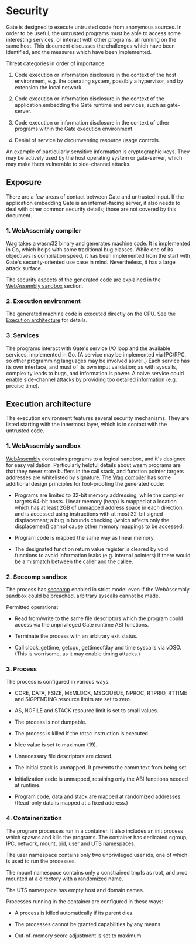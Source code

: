 # Security

Gate is designed to execute untrusted code from anonymous sources.  In order to
be useful, the untrusted programs must be able to access some interesting
services, or interact with other programs, all running on the same host.  This
document discusses the challenges which have been identified, and the measures
which have been implemented.

Threat categories in order of importance:

  1. Code execution or information disclosure in the context of the host
     environment, e.g. the operating system, possibly a hypervisor, and by
     extension the local network.

  2. Code execution or information disclosure in the context of the application
     embedding the Gate runtime and services, such as gate-server.

  3. Code execution or information disclosure in the context of other programs
     within the Gate execution environment.

  4. Denial of service by circumventing resource usage controls.

An example of particularly sensitive information is cryptographic keys.  They
may be actively used by the host operating system or gate-server, which may
make them vulnerable to side-channel attacks.


## Exposure

There are a few areas of contact between Gate and untrusted input.  If the
application embedding Gate is an internet-facing server, it also needs to deal
with other common security details; those are not covered by this document.


### 1. WebAssembly compiler

[Wag](https://godoc.org/github.com/tsavola/wag) takes a wasm32 binary and
generates machine code.  It is implemented in Go, which helps with some
traditional bug classes.  While one of its objectives is compilation speed, it
has been implemented from the start with Gate's security-oriented use case in
mind.  Nevertheless, it has a large attack surface.

The security aspects of the generated code are explained in the
[WebAssembly sandbox](#1-webassembly-sandbox) section.


### 2. Execution environment

The generated machine code is executed directly on the CPU.  See the [Execution
architecture](#execution-architecture) for details.


### 3. Services

The programs interact with Gate's service I/O loop and the available services,
implemented in Go.  (A service may be implemented via IPC/RPC, so other
programming languages may be involved aswell.)  Each service has its own
interface, and must of its own input validation; as with syscalls, complexity
leads to bugs, and information is power.  A naive service could enable
side-channel attacks by providing too detailed information (e.g. precise time).


## Execution architecture

The execution environment features several security mechanisms.  They are
listed starting with the innermost layer, which is in contact with the
untrusted code.


### 1. WebAssembly sandbox

[WebAssembly](http://webassembly.org) constrains programs to a logical sandbox,
and it's designed for easy validation.  Particularly helpful details about wasm
programs are that they never store buffers in the call stack, and function
pointer targets addresses are whitelisted by signature.  The [Wag
compiler](https://github.com/tsavola/wag) has some additional design principles
for fool-proofing the generated code:

  - Programs are limited to 32-bit memory addressing, while the compiler
    targets 64-bit hosts.  Linear memory (heap) is mapped at a location which
    has at least 2GB of unmapped address space in each direction, and is
    accessed using instructions with at most 32-bit signed displacement; a bug
    in bounds checking (which affects only the displacement) cannot cause other
    memory mappings to be accessed.

  - Program code is mapped the same way as linear memory.

  - The designated function return value register is cleared by void functions
    to avoid information leaks (e.g. internal pointers) if there would be a
    mismatch between the caller and the callee.


### 2. Seccomp sandbox

The process has [seccomp](https://en.wikipedia.org/wiki/Seccomp) enabled in
strict mode: even if the WebAssembly sandbox could be breached, arbitrary
syscalls cannot be made.

Permitted operations:

  - Read from/write to the same file descriptors which the program could access
    via the unprivileged Gate runtime ABI functions.

  - Terminate the process with an arbitrary exit status.

  - Call clock_gettime, getcpu, gettimeofday and time syscalls via vDSO.  (This
    is worrisome, as it may enable timing attacks.)


### 3. Process

The process is configured in various ways:

  - CORE, DATA, FSIZE, MEMLOCK, MSGQUEUE, NPROC, RTPRIO, RTTIME and SIGPENDING
    resource limits are set to zero.

  - AS, NOFILE and STACK resource limit is set to small values.

  - The process is not dumpable.

  - The process is killed if the rdtsc instruction is executed.

  - Nice value is set to maximum (19).

  - Unnecessary file descriptors are closed.

  - The initial stack is unmapped.  It prevents the comm text from being set.

  - Initialization code is unmapped, retaining only the ABI functions needed at
    runtime.

  - Program code, data and stack are mapped at randomized addresses.
    (Read-only data is mapped at a fixed address.)


### 4. Containerization

The program processes run in a container.  It also includes an init process
which spawns and kills the programs.  The container has dedicated cgroup, IPC,
network, mount, pid, user and UTS namespaces.

The user namespace contains only two unprivileged user ids, one of which is
used to run the processes.

The mount namespace contains only a constrained tmpfs as root, and proc mounted
at a directory with a randomized name.

The UTS namespace has empty host and domain names.

Processes running in the container are configured in these ways:

  - A process is killed automatically if its parent dies.

  - The processes cannot be granted capabilities by any means.

  - Out-of-memory score adjustment is set to maximum.

